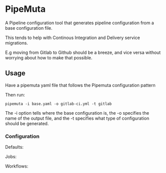 
# PipeMuta

A Pipeline configuration tool that generates pipeline configuration from a base configuration file.

This tends to help with Continous Integration and Delivery service migrations.

E.g moving from Gitlab to Github should be a breeze, and vice versa without worrying about how to make that possible.



## Usage
Have a pipemuta yaml file that follows the Pipemuta configuration pattern

Then run:
```
pipemuta -i base.yaml -o gitlab-ci.yml -t gitlab
```

The -i option tells where the base configuration is, the -o specifies the name of the output file, and the -t specifies what type of configuration should be generated.


### Configuration



Defaults:

Jobs:

Workflows:
